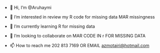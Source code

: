 - 👋 Hi, I’m @Aruhaymi
- 👀 I’m interested in review my R code for missing data MAR missingness

- 🌱 I’m currently learning R for missing data
- 💞️ I’m looking to collaborate on MAR CODE IN r FOR MISSING DATA
- 📫 How to reach me 202 813 7169 OR EMAIL azmotairi@hotmail.com

<!---
Aruhaymi/Aruhaymi is a ✨ special ✨ repository because its `##########################
library("rpart")
library("randomForest")
library("e1071")
library("caret")
library("caTools")
KDDsubset <- read.csv("C:/Users/azmot/OneDrive/Desktop/full_unprocessed_data.csv")
KDDsubset <- subset(KDDsubset,select = -c(num_outbound_cmds,is_host_login))
#before<-KDDsubset
label<-KDDsubset$label
#before$label<-label
#before$label<-as.factor(before$label)
set.seed(123)
sample<- sample.split(KDDsubset$label,SplitRatio = .66)
train<-subset(KDDsubset,sample==TRUE)
test<-subset(KDDsubset,sample==FALSE)
train_KDDsubset<-train[1:326047,]
train_label<-train_KDDsubset$label
train_KDDsubset<- subset(train_KDDsubset, select = -c(label))
KDDsubset<-train_KDDsubset
nr<-nrow(KDDsubset)
nc<-ncol(KDDsubset)
k<-ncol(KDDsubset) 
pattern<-matrix(1,k,k)
for (i in 1:k){
  pattern[i,sample(1:39,15)]<-0
}   
frq<-rep(1/k,k)  
nc<-k 
nr<-nrow(KDDsubset) # number of units
weight<-pattern #WEIGHTED SUM OF Score,The WSS is the outcome of a linear regression equation 
 
KDDsubset<-KDDsubset[1:494013,] # exactly multiple of k (I remove the last 8 obs)# IF I DONT WANT TO REMOVE OBS, I HAVE TO CHANGE freq!
nr<-nrow(KDDsubset)
weightedSS<-function(KDDsubset, patterns, weights, freq){  #split data according to frequency p.2915
  dfSpliter<-split(1:nrow(KDDsubset), sample(rep(1:nrow(patterns), round(freq*nrow(KDDsubset),0)))) 
  dfList<-list()
  for(i in 1:nrow(patterns)){
    dfList[[i]]<-KDDsubset[which(rownames(KDDsubset)%in%dfSpliter[[i]]),]
    dfMatrix<-as.matrix(dfList[[i]])
    df<-dfList[[i]] # randomizing weights #  weight <- sample(1:nrow(pattern),1)
    df$score<-as.vector(dfMatrix%*%weights[i,])
    dfList[[i]]<-df
  } 
  return(dfList)
} 
 
dfFinalList<-list()
dfSubList<-weightedSS(KDDsubset, pattern, weight, frq)# then we do MAR Missingness
prop<-.1
ListCase=FALSE

for (i in 1:nrow(pattern)) {
  dfTemp <- dfSubList[[i]]
  meanScores <- mean(dfTemp$score) # this line enables me to use logistic probability which depend on mean and scale 
  if(ListCase==FALSE){
    shift<-rnorm(mean=.5-(nc*prop/sum(pattern[i,]==0)),sd=1,nc*nr)  #shift<-rnorm(mean=prop,sd=1,30000)
    shift<-mean(scale(shift)) 
    # pMarginal <- 1 -plogis(scale(meanScores - dfTemp$score)+log ((-nc*prop)/((nc*prop-1)))+(nc*prop-.5)+shift)
    pMarginal <- 1 -plogis(scale(meanScores - dfTemp$score)+log ((-nc*prop/sum(pattern[i,]==0))/((nc*prop/sum(pattern[i,]==0)-1)))+(nc*prop/sum(pattern[i,]==0)-.5)+shift)
    
  }else{
    
    shift<-rnorm(mean=.5-prop,sd=1,nc*nr)
    shift<-mean(scale(shift))
    pMarginal <-1 -plogis(scale(meanScores - dfTemp$score)+log((-prop)/((prop-1)))+(prop-.5)+shift)
  }
  
  dfTemp$score <- NULL # draw 1,0 from binomial distribution using marginal probability
 
  r.marright <- rbinom(nrow(dfTemp), 1, pMarginal)
  dfTemp[r.marright==0, pattern[i,]==0]<-NA
  dfFinalList[[i]] <- dfTemp
}
mergedDf <- do.call("rbind", dfFinalList)
#mergedDf<- replace (mergedDf,is.na(mergedDf),-9999)

sum(is.na(mergedDf))
 

